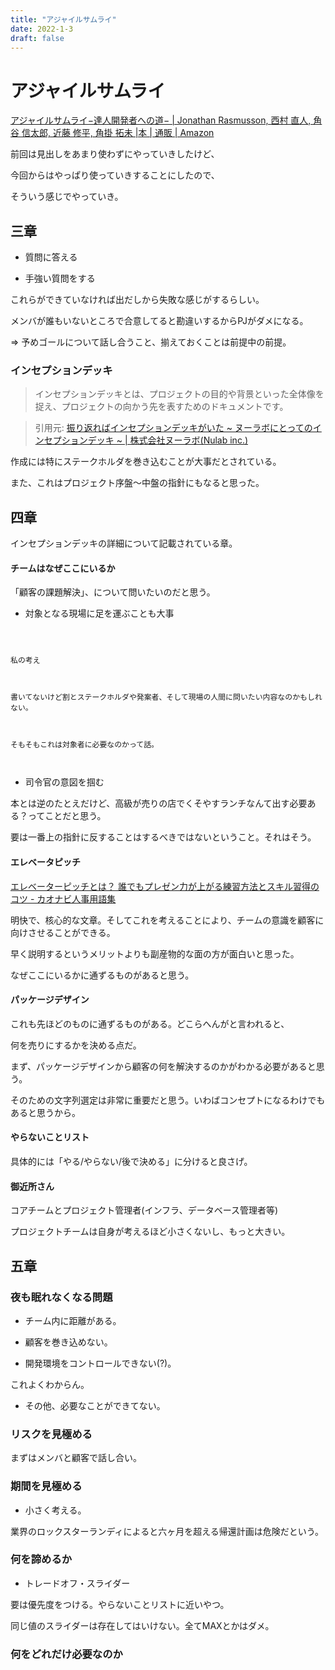 ```yaml
---
title: "アジャイルサムライ"
date: 2022-1-3
draft: false
---
```

# アジャイルサムライ



[アジャイルサムライ−達人開発者への道− | Jonathan Rasmusson, 西村 直人, 角谷 信太郎, 近藤 修平, 角掛 拓未 |本 | 通販 | Amazon](https://www.amazon.co.jp/%E3%82%A2%E3%82%B8%E3%83%A3%E3%82%A4%E3%83%AB%E3%82%B5%E3%83%A0%E3%83%A9%E3%82%A4%E2%88%92%E9%81%94%E4%BA%BA%E9%96%8B%E7%99%BA%E8%80%85%E3%81%B8%E3%81%AE%E9%81%93%E2%88%92-Jonathan-Rasmusson/dp/4274068560)



前回は見出しをあまり使わずにやっていきしたけど、



今回からはやっぱり使っていきすることにしたので、



そういう感じでやっていき。



## 三章



* 質問に答える



* 手強い質問をする



これらができていなければ出だしから失敗な感じがするらしい。



メンバが誰もいないところで合意してると勘違いするからPJがダメになる。



=> 予めゴールについて話し合うこと、揃えておくことは前提中の前提。



### インセプションデッキ



> インセプションデッキとは、プロジェクトの目的や背景といった全体像を捉え、プロジェクトの向かう先を表すためのドキュメントです。



> 引用元: [振り返ればインセプションデッキがいた ~ ヌーラボにとってのインセプションデッキ ~ | 株式会社ヌーラボ(Nulab inc.)](https://nulab.com/ja/blog/nulab/inception-deck-in-nulab/)



作成には特にステークホルダを巻き込むことが大事だとされている。



また、これはプロジェクト序盤〜中盤の指針にもなると思った。



## 四章



インセプションデッキの詳細について記載されている章。



#### チームはなぜここにいるか



「顧客の課題解決」、について問いたいのだと思う。



* 対象となる現場に足を運ぶことも大事



```



私の考え



書いてないけど割とステークホルダや発案者、そして現場の人間に問いたい内容なのかもしれない。



そもそもこれは対象者に必要なのかって話。



```



* 司令官の意図を掴む



本とは逆のたとえだけど、高級が売りの店でくそやすランチなんて出す必要ある？ってことだと思う。



要は一番上の指針に反することはするべきではないということ。それはそう。



#### エレベータピッチ



[エレベーターピッチとは？ 誰でもプレゼン力が上がる練習方法とスキル習得のコツ - カオナビ人事用語集](https://www.kaonavi.jp/dictionary/elevator-pitch/)



明快で、核心的な文章。そしてこれを考えることにより、チームの意識を顧客に向けさせることができる。



早く説明するというメリットよりも副産物的な面の方が面白いと思った。



なぜここにいるかに通ずるものがあると思う。



#### パッケージデザイン



これも先ほどのものに通ずるものがある。どこらへんがと言われると、



何を売りにするかを決める点だ。



まず、パッケージデザインから顧客の何を解決するのかがわかる必要があると思う。



そのための文字列選定は非常に重要だと思う。いわばコンセプトになるわけでもあると思うから。



#### やらないことリスト



具体的には「やる/やらない/後で決める」に分けると良さげ。



#### 御近所さん



コアチームとプロジェクト管理者(インフラ、データベース管理者等)



プロジェクトチームは自身が考えるほど小さくないし、もっと大きい。



## 五章



### 夜も眠れなくなる問題



* チーム内に距離がある。



* 顧客を巻き込めない。



* 開発環境をコントロールできない(?)。



これよくわからん。



* その他、必要なことができてない。



### リスクを見極める



まずはメンバと顧客で話し合い。



### 期間を見極める



* 小さく考える。



業界のロックスターランディによると六ヶ月を超える帰還計画は危険だという。



### 何を諦めるか



* トレードオフ・スライダー



要は優先度をつける。やらないことリストに近いやつ。



同じ値のスライダーは存在してはいけない。全てMAXとかはダメ。



### 何をどれだけ必要なのか
